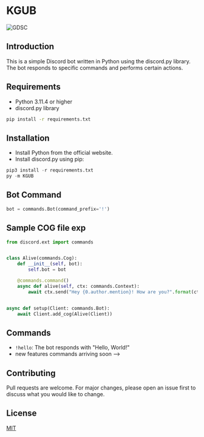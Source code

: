 # KGUB 

![GDSC](https://logogen.gdscasu.com/logos/gdsc-logo.png)


## Introduction

This is a simple Discord bot written in Python using the discord.py library. The bot responds to specific commands and performs certain actions.

## Requirements

- Python 3.11.4 or higher
- discord.py library
```bash
pip install -r requirements.txt
```

## Installation

- Install Python from the official website.
- Install discord.py using pip:


```python
pip3 install -r requirements.txt
py -m KGUB
```

## Bot Command

```python
bot = commands.Bot(command_prefix='!')
```
## Sample COG file exp

```python
from discord.ext import commands


class Alive(commands.Cog):
    def __init__(self, bot):
        self.bot = bot

    @commands.command()
    async def alive(self, ctx: commands.Context):
        await ctx.send("Hey {0.author.mention}! How are you?".format(ctx.message))


async def setup(Client: commands.Bot):
    await Client.add_cog(Alive(Client))

```

## Commands

- `!hello`: The bot responds with "Hello, World!"
- new features commands arriving soon -->


## Contributing

Pull requests are welcome. For major changes, please open an issue first to discuss what you would like to change.


## License

[MIT](https://choosealicense.com/licenses/mit/)



